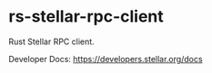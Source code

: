 # rs-stellar-rpc-client
Rust Stellar RPC client.

Developer Docs: https://developers.stellar.org/docs
